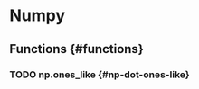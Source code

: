 # Numpy


## Functions {#functions}


### <span class="org-todo todo TODO">TODO</span> np.ones_like {#np-dot-ones-like}
